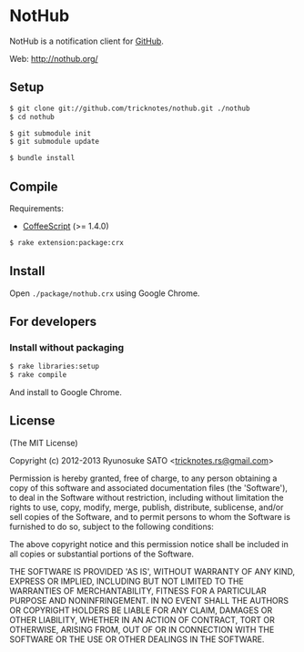 # NotHub
NotHub is a notification client for [GitHub](http://github.com).

Web: http://nothub.org/

## Setup
``` sh
$ git clone git://github.com/tricknotes/nothub.git ./nothub
$ cd nothub

$ git submodule init
$ git submodule update

$ bundle install
```

## Compile
Requirements:

* [CoffeeScript](http://jashkenas.github.com/coffee-script/) (>= 1.4.0)

``` sh
$ rake extension:package:crx
```

## Install
Open `./package/nothub.crx` using Google Chrome.

## For developers
### Install without packaging
``` sh
$ rake libraries:setup
$ rake compile
```

And install to Google Chrome.

## License
(The MIT License)

Copyright (c) 2012-2013 Ryunosuke SATO &lt;tricknotes.rs@gmail.com&gt;

Permission is hereby granted, free of charge, to any person obtaining a copy of this software and associated documentation files (the 'Software'), to deal in the Software without restriction, including without limitation the rights to use, copy, modify, merge, publish, distribute, sublicense, and/or sell copies of the Software, and to permit persons to whom the Software is furnished to do so, subject to the following conditions:

The above copyright notice and this permission notice shall be included in all copies or substantial portions of the Software.

THE SOFTWARE IS PROVIDED 'AS IS', WITHOUT WARRANTY OF ANY KIND, EXPRESS OR IMPLIED, INCLUDING BUT NOT LIMITED TO THE WARRANTIES OF MERCHANTABILITY, FITNESS FOR A PARTICULAR PURPOSE AND NONINFRINGEMENT. IN NO EVENT SHALL THE AUTHORS OR COPYRIGHT HOLDERS BE LIABLE FOR ANY CLAIM, DAMAGES OR OTHER LIABILITY, WHETHER IN AN ACTION OF CONTRACT, TORT OR OTHERWISE, ARISING FROM, OUT OF OR IN CONNECTION WITH THE SOFTWARE OR THE USE OR OTHER DEALINGS IN THE SOFTWARE.
